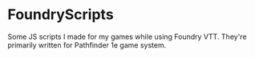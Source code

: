 # FoundryScripts
Some JS scripts I made for my games while using Foundry VTT. They're primarily written for Pathfinder 1e game system.
